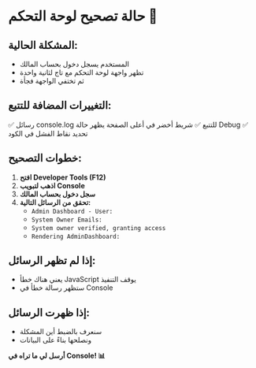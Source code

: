 # حالة تصحيح لوحة التحكم 🔧

## المشكلة الحالية:
- المستخدم يسجل دخول بحساب المالك
- تظهر واجهة لوحة التحكم مع تاج لثانية واحدة
- ثم تختفي الواجهة فجأة

## التغييرات المضافة للتتبع:
✅ رسائل console.log للتتبع
✅ شريط أخضر في أعلى الصفحة يظهر حالة Debug
✅ تحديد نقاط الفشل في الكود

## خطوات التصحيح:
1. **افتح Developer Tools (F12)**
2. **اذهب لتبويب Console**
3. **سجل دخول بحساب المالك**
4. **تحقق من الرسائل التالية:**
   - `Admin Dashboard - User:` 
   - `System Owner Emails:`
   - `System owner verified, granting access`
   - `Rendering AdminDashboard:`

## إذا لم تظهر الرسائل:
- يعني هناك خطأ JavaScript يوقف التنفيذ
- ستظهر رسالة خطأ في Console

## إذا ظهرت الرسائل:
- سنعرف بالضبط أين المشكلة
- ونصلحها بناءً على البيانات

**أرسل لي ما تراه في Console! 📊**